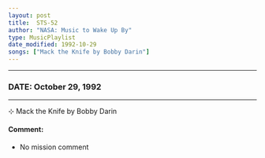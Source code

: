 ```yaml
---
layout: post
title:  STS-52
author: "NASA: Music to Wake Up By"
type: MusicPlaylist
date_modified: 1992-10-29
songs: ["Mack the Knife by Bobby Darin"]
---
```


----
### DATE: October 29, 1992
----
⊹ Mack the Knife by Bobby Darin

#### Comment:
* No mission comment



<br/>
<center>
	<a target="_blank"
	   href="https://twitter.com/intent/tweet?hashtags=Space,NASA,Playlist,NASAWakeupCalls,SpaceProgram&text={{ page.author}}, '{{ page.songs.first }}' {{ page.title }}, {{ page.date | date: '%B %d, %Y' }}. {{ site.url }}{{ page.url }}&via=nasawakeupcalls"><i class="fab fa-twitter" alt="Tweet this page" style="font-size: 1.3em;"></i></a>
	&nbsp; 	<i class="fas fa-user-astronaut" style="font-size: 1.5em;"></i> &nbsp;
    <a type="amzn" search="'Mack the Knife by Bobby Darin'" category="popular music">
    <i class="fab fa-amazon" style="font-size: 1.3em;"></i></a>
</center>
